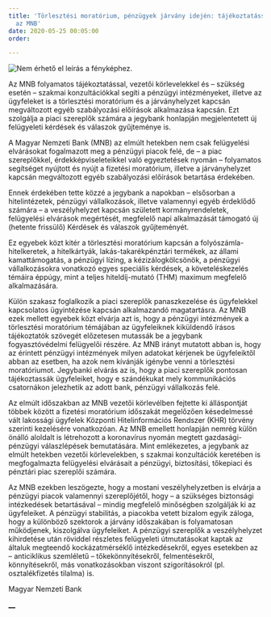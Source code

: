 ```yaml
---
title: 'Törlesztési moratórium, pénzügyek járvány idején: tájékoztatással is segít
  az MNB'
date: 2020-05-25 00:05:00
order:

---
```

![Nem érhető el leírás a fényképhez.](https://scontent-vie1-1.xx.fbcdn.net/v/t1.0-9/96366955_941908416241997_3906399719240237056_n.png?_nc_cat=108&_nc_sid=8024bb&_nc_ohc=OFFYvbe3H5sAX-k450d&_nc_ht=scontent-vie1-1.xx&oh=93cf6ff3b3c74429eff48ea72ec082e6&oe=5EF31605)

Az MNB folyamatos tájékoztatással, vezetői körlevelekkel és – szükség esetén – szakmai konzultációkkal segíti a pénzügyi intézményeket, illetve az ügyfeleket is a törlesztési moratórium és a járványhelyzet kapcsán megváltozott egyéb szabályozási előírások alkalmazása kapcsán. Ezt szolgálja a piaci szereplők számára a jegybank honlapján megjelentetett új felügyeleti kérdések és válaszok gyűjteménye is.  

A Magyar Nemzeti Bank (MNB) az elmúlt hetekben nem csak felügyelési elvárásokat fogalmazott meg a pénzügyi piacok felé, de – a piac szereplőkkel, érdekképviseleteikkel való egyeztetések nyomán – folyamatos segítséget nyújtott és nyújt a fizetési moratórium, illetve a járványhelyzet kapcsán megváltozott egyéb szabályozási előírások betartása érdekében.  

Ennek érdekében tette közzé a jegybank a napokban – elsősorban a hitelintézetek, pénzügyi vállalkozások, illetve valamennyi egyéb érdeklődő számára – a veszélyhelyzet kapcsán született kormányrendeletek, felügyelési elvárások megértését, megfelelő napi alkalmazását támogató új (hetente frissülő) Kérdések és válaszok gyűjteményét.  

Ez egyebek közt kitér a törlesztési moratórium kapcsán a folyószámla-hitelkeretek, a hitelkártyák, lakás-takarékpénztári termékek, az állami kamattámogatás, a pénzügyi lízing, a kézizálogkölcsönök, a pénzügyi vállalkozásokra vonatkozó egyes speciális kérdések, a követeléskezelés témáira éppúgy, mint a teljes hiteldíj-mutató (THM) maximum megfelelő alkalmazására.  

Külön szakasz foglalkozik a piaci szereplők panaszkezelése és ügyfelekkel kapcsolatos ügyintézése kapcsán alkalmazandó magatartásra. Az MNB ezek mellett egyebek közt elvárja azt is, hogy a pénzügyi intézmények a törlesztési moratórium témájában az ügyfeleiknek kiküldendő írásos tájékoztatók szövegét előzetesen mutassák be a jegybank fogyasztóvédelmi felügyelői részére. Az MNB irányt mutatott abban is, hogy az érintett pénzügyi intézmények milyen adatokat kérjenek be ügyfeleiktől abban az esetben, ha azok nem kívánják igénybe venni a törlesztési moratóriumot. Jegybanki elvárás az is, hogy a piaci szereplők pontosan tájékoztassák ügyfeleiket, hogy e szándékukat mely kommunikációs csatornákon jelezhetik az adott bank, pénzügyi vállalkozás felé.  

Az elmúlt időszakban az MNB vezetői körlevélben fejtette ki álláspontját többek között a fizetési moratórium időszakát megelőzően késedelmessé vált lakossági ügyfelek Központi Hitelinformációs Rendszer (KHR) törvény szerinti kezelésére vonatkozóan. Az MNB emellett honlapján nemrég külön önálló aloldalt is létrehozott a koronavírus nyomán megtett gazdasági-pénzügyi válaszlépések bemutatására. Mint emlékezetes, a jegybank az elmúlt hetekben vezetői körlevelekben, s szakmai konzultációk keretében is megfogalmazta felügyelési elvárásait a pénzügyi, biztosítási, tőkepiaci és pénztári piac szereplői számára.  

Az MNB ezekben leszögezte, hogy a mostani veszélyhelyzetben is elvárja a pénzügyi piacok valamennyi szereplőjétől, hogy – a szükséges biztonsági intézkedések betartásával – mindig megfelelő minőségben szolgálják ki az ügyfeleiket. A pénzügyi stabilitás, a piacokba vetett bizalom egyik záloga, hogy a különböző szektorok a járvány időszakában is folyamatosan működjenek, kiszolgálva ügyfeleiket. A pénzügyi szereplők a veszélyhelyzet kihirdetése után röviddel részletes felügyeleti útmutatásokat kaptak az általuk megteendő kockázatmérséklő intézkedésekről, egyes esetekben az – anticiklikus szemléletű – tőkekönnyítésekről, felmentésekről, könnyítésekről, más vonatkozásokban viszont szigorításokról (pl. osztalékfizetés tilalma) is.  

Magyar Nemzeti Bank

[**__**](https://www.facebook.com/erdekvedelem.panaszkezeles.tanacsadas/photos/a.449357738830403/941908412908664/?type=3&theater#)

